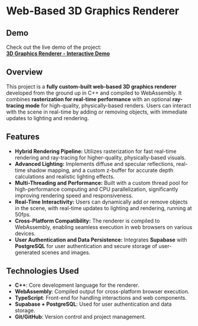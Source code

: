 # Web-Based 3D Graphics Renderer

## Demo
Check out the live demo of the project:  
[**3D Graphics Renderer - Interactive Demo**](https://elliottf05.github.io/3D-Graphics/)

## Overview
This project is a **fully custom-built web-based 3D graphics renderer** developed from the ground up in C++ and compiled to WebAssembly. It combines **rasterization for real-time performance** with an optional **ray-tracing mode** for high-quality, physically-based renders. Users can interact with the scene in real-time by adding or removing objects, with immediate updates to lighting and rendering.

## Features
- **Hybrid Rendering Pipeline:** Utilizes rasterization for fast real-time rendering and ray-tracing for higher-quality, physically-based visuals.
- **Advanced Lighting:** Implements diffuse and specular reflections, real-time shadow mapping, and a custom z-buffer for accurate depth calculations and realistic lighting effects.
- **Multi-Threading and Performance:** Built with a custom thread pool for high-performance computing and CPU parallelization, significantly improving rendering speed and responsiveness.
- **Real-Time Interactivity:** Users can dynamically add or remove objects in the scene, with real-time updates to lighting and rendering, running at 50fps.
- **Cross-Platform Compatibility:** The renderer is compiled to WebAssembly, enabling seamless execution in web browsers on various devices.
- **User Authentication and Data Persistence:** Integrates **Supabase** with **PostgreSQL** for user authentication and secure storage of user-generated scenes and images.

## Technologies Used
- **C++**: Core development language for the renderer.
- **WebAssembly**: Compiled output for cross-platform browser execution.
- **TypeScript**: Front-end for handling interactions and web components.
- **Supabase + PostgreSQL**: Used for user authentication and data storage.
- **Git/GitHub**: Version control and project management.
